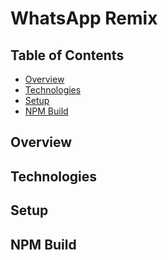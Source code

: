 
# WhatsApp Remix

## Table of Contents

- [Overview](#overview)
- [Technologies](#technologies)
- [Setup](#setup)
- [NPM Build](#npm-build)

## Overview

## Technologies
## Setup
## NPM Build